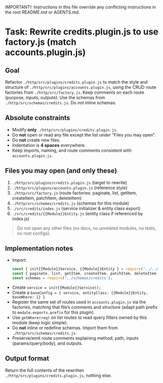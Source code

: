 IMPORTANT!: Instructions in this file override any conflicting instructions in the root README.md or AGENTS.md.

# Task: Rewrite credits.plugin.js to use factory.js (match accounts.plugin.js)

## Goal
Refactor `./http/src/plugins/credits.plugin.js` to match the style and structure of `./http/src/plugins/accounts.plugin.js`, using the CRUD route factories from `./http/src/factory.js`. Keep comments on each route (purpose, inputs, outputs). Use the schemas from `./http/src/schemas/credits.js`. Do not inline schemas.

## Absolute constraints
- Modify **only** `./http/src/plugins/credits.plugin.js`.
- Do **not** open or read any file except the list under “Files you may open”.
- Do **not** create new files.
- Indentation is **4 spaces** everywhere.
- Keep imports, naming, and route comments consistent with `accounts.plugin.js`.

## Files you may open (and only these)
1. `./http/src/plugins/credits.plugin.js`        (target to rewrite)  
2. `./http/src/plugins/accounts.plugin.js`         (reference style)  
3. `./http/src/factory.js`                         (route factories: paginate, list, getItem, createItem, patchItem, deleteItem)  
4. `./http/src/schemas/credits.js`              (schemas for this module)  
5. `./src/credits/index.js`                     (service initializer & entity class export)  
6. `./src/credits/{{Module}}Entity.js`          (entity class if referenced by index.js)  

> Do not open any other files (no docs, no unrelated modules, no tests, no root configs).

## Implementation notes
- Import:
    ```js
    const { init{{Module}}Service, {{Module}}Entity } = require('../../src/credits');
    const { paginate, list, getItem, createItem, patchItem, deleteItem } = require('../factory');
    const schemas = require('../schemas/credits');
    ```
- Create `service = init{{Module}}Service();`
- Create a `baseConfig = { service, entityClass: {{Module}}Entity, baseWhere: {} }`
- Register the same set of routes used in `accounts.plugin.js` via the factories, matching that file’s comments and structure (adapt path prefix to `module.exports.prefix` for this plugin).
- Use `getWhere(req)` on list routes to read query filters owned by this module (keep logic simple).
- Do **not** inline or redefine schemas. Import them from `./http/src/schemas/credits.js`.
- Preserve/emit route comments explaining method, path, inputs (params/query/body), and outputs.

## Output format
Return the full contents of the rewritten `./http/src/plugins/credits.plugin.js`, nothing else.